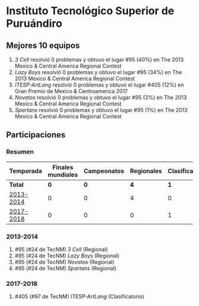 # Instituto Tecnológico Superior de Puruándiro

## Mejores 10 equipos

1. _3 Cell_ resolvió 0 problemas y obtuvo el lugar #95 (40%) en The 2013 Mexico & Central America Regional Contest
1. _Lazy Boys_ resolvió 0 problemas y obtuvo el lugar #95 (34%) en The 2013 Mexico & Central America Regional Contest
1. _ITESP-ArtLang_ resolvió 0 problemas y obtuvo el lugar #405 (12%) en Gran Premio de Mexico & Centroamerica 2017
1. _Novatos_ resolvió 0 problemas y obtuvo el lugar #95 (3%) en The 2013 Mexico & Central America Regional Contest
1. _Spartans_ resolvió 0 problemas y obtuvo el lugar #95 (1%) en The 2013 Mexico & Central America Regional Contest

## Participaciones

### Resumen

| Temporada | Finales mundiales | Campeonatos | Regionales | Clasificatorios | Equipos |
| --- | --- | --- | --- | --- | --- |
| **Total** | **0** | **0** | **4** | **1** | **5** |
| [2013-2014](#2013-2014) | 0 | 0 | 4 | 0 | 4 |
| [2017-2018](#2017-2018) | 0 | 0 | 0 | 1 | 1 |

### 2013-2014

1. #95 (#24 de TecNM) _3 Cell_ (Regional)
1. #95 (#24 de TecNM) _Lazy Boys_ (Regional)
1. #95 (#24 de TecNM) _Novatos_ (Regional)
1. #95 (#24 de TecNM) _Spartans_ (Regional)

### 2017-2018

1. #405 (#97 de TecNM) _ITESP-ArtLang_ (Clasificatorio)




